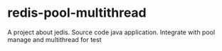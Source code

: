 # redis-pool-multithread
A project about jedis. Source code java application. Integrate with pool manage and multithread for test 
